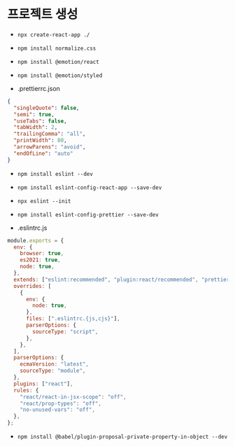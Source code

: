 # 프로젝트 생성

- `npx create-react-app ./`
- `npm install normalize.css`
- `npm install @emotion/react`
- `npm install @emotion/styled`

- .prettierrc.json

```json
{
  "singleQuote": false,
  "semi": true,
  "useTabs": false,
  "tabWidth": 2,
  "trailingComma": "all",
  "printWidth": 80,
  "arrowParens": "avoid",
  "endOfLine": "auto"
}
```

- `npm install eslint --dev`
- `npm install eslint-config-react-app --save-dev`
- `npx eslint --init`
- `npm install eslint-config-prettier --save-dev`

- .eslintrc.js

```js
module.exports = {
  env: {
    browser: true,
    es2021: true,
    node: true,
  },
  extends: ["eslint:recommended", "plugin:react/recommended", "prettier"],
  overrides: [
    {
      env: {
        node: true,
      },
      files: [".eslintrc.{js,cjs}"],
      parserOptions: {
        sourceType: "script",
      },
    },
  ],
  parserOptions: {
    ecmaVersion: "latest",
    sourceType: "module",
  },
  plugins: ["react"],
  rules: {
    "react/react-in-jsx-scope": "off",
    "react/prop-types": "off",
    "no-unused-vars": "off",
  },
};
```

- `npm install @babel/plugin-proposal-private-property-in-object --dev`
